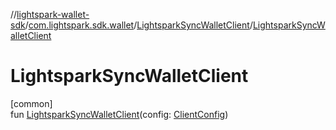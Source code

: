 //[lightspark-wallet-sdk](../../../index.md)/[com.lightspark.sdk.wallet](../index.md)/[LightsparkSyncWalletClient](index.md)/[LightsparkSyncWalletClient](-lightspark-sync-wallet-client.md)

# LightsparkSyncWalletClient

[common]\
fun [LightsparkSyncWalletClient](-lightspark-sync-wallet-client.md)(config: [ClientConfig](../-client-config/index.md))
